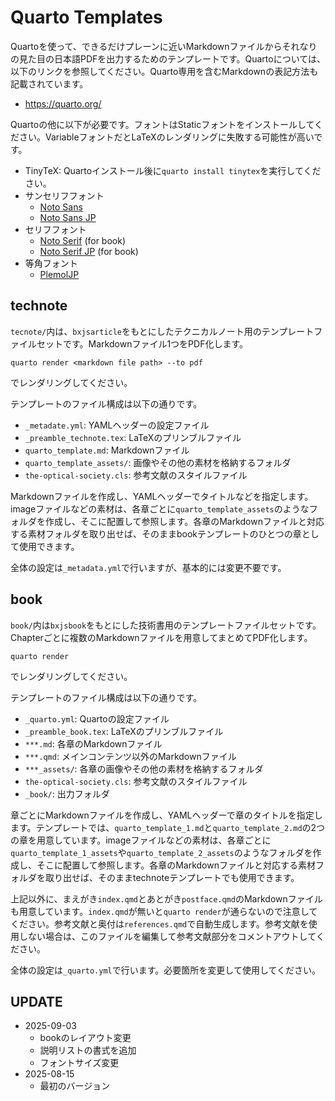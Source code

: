 # Quarto Templates

Quartoを使って、できるだけプレーンに近いMarkdownファイルからそれなりの見た目の日本語PDFを出力するためのテンプレートです。Quartoについては、以下のリンクを参照してください。Quarto専用を含むMarkdownの表記方法も記載されています。

- https://quarto.org/

Quartoの他に以下が必要です。フォントはStaticフォントをインストールしてください。VariableフォントだとLaTeXのレンダリングに失敗する可能性が高いです。

- TinyTeX: Quartoインストール後に`quarto install tinytex`を実行してください。
- サンセリフフォント
  - [Noto Sans](https://fonts.google.com/noto/specimen/Noto+Sans)
  - [Noto Sans JP](https://fonts.google.com/noto/specimen/Noto+Sans+JP)
- セリフフォント
  - [Noto Serif](https://fonts.google.com/noto/specimen/Noto+Serif) (for book)
  - [Noto Serif JP](https://fonts.google.com/noto/specimen/Noto+Serif+JP) (for book)
- 等角フォント
  - [PlemolJP](https://github.com/yuru7/PlemolJP/releases/tag/v3.0.0)

## technote

`tecnote/`内は、`bxjsarticle`をもとにしたテクニカルノート用のテンプレートファイルセットです。Markdownファイル1つをPDF化します。

```
quarto render <markdown file path> --to pdf
```

でレンダリングしてください。

テンプレートのファイル構成は以下の通りです。

- `_metadate.yml`: YAMLヘッダーの設定ファイル
- `_preamble_technote.tex`: LaTeXのプリンブルファイル
- `quarto_template.md`: Markdownファイル
- `quarto_template_assets/`: 画像やその他の素材を格納するフォルダ
- `the-optical-society.cls`: 参考文献のスタイルファイル

Markdownファイルを作成し、YAMLヘッダーでタイトルなどを指定します。imageファイルなどの素材は、各章ごとに`quarto_template_assets`のようなフォルダを作成し、そこに配置して参照します。各章のMarkdownファイルと対応する素材フォルダを取り出せば、そのままbookテンプレートのひとつの章として使用できます。

全体の設定は`_metadata.yml`で行いますが、基本的には変更不要です。


## book

`book/`内は`bxjsbook`をもとにした技術書用のテンプレートファイルセットです。Chapterごとに複数のMarkdownファイルを用意してまとめてPDF化します。

```
quarto render
```

でレンダリングしてください。

テンプレートのファイル構成は以下の通りです。

- `_quarto.yml`: Quartoの設定ファイル
- `_preamble_book.tex`: LaTeXのプリンブルファイル
- `***.md`: 各章のMarkdownファイル
- `***.qmd`: メインコンテンツ以外のMarkdownファイル
- `***_assets/`: 各章の画像やその他の素材を格納するフォルダ
- `the-optical-society.cls`: 参考文献のスタイルファイル
- `_book/`: 出力フォルダ

章ごとにMarkdownファイルを作成し、YAMLヘッダーで章のタイトルを指定します。テンプレートでは、`quarto_template_1.md`と`quarto_template_2.md`の2つの章を用意しています。imageファイルなどの素材は、各章ごとに`quarto_template_1_assets`や`quarto_template_2_assets`のようなフォルダを作成し、そこに配置して参照します。各章のMarkdownファイルと対応する素材フォルダを取り出せば、そのままtechnoteテンプレートでも使用できます。

上記以外に、まえがき`index.qmd`とあとがき`postface.qmd`のMarkdownファイルも用意しています。`index.qmd`が無いと`quarto render`が通らないので注意してください。参考文献と奥付は`references.qmd`で自動生成します。参考文献を使用しない場合は、このファイルを編集して参考文献部分をコメントアウトしてください。

全体の設定は`_quarto.yml`で行います。必要箇所を変更して使用してください。


## UPDATE

- 2025-09-03
  - bookのレイアウト変更
  - 説明リストの書式を追加
  - フォントサイズ変更
- 2025-08-15
  - 最初のバージョン